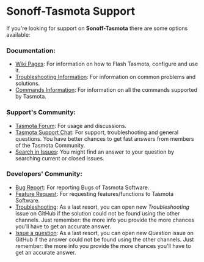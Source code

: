 # Sonoff-Tasmota Support

If you're looking for support on **Sonoff-Tasmota** there are some options available:

### Documentation:

* [Wiki Pages](https://github.com/arendst/Sonoff-Tasmota/wiki): For information on how to Flash Tasmota, configure and use it.
* [Troubleshooting Information](https://github.com/arendst/Sonoff-Tasmota/wiki/Troubleshooting): For information on common problems and solutions.
* [Commands Information](https://github.com/arendst/Sonoff-Tasmota/wiki/Commands): For information on all the commands supported by Tasmota.

### Support's Community:

* [Tasmota Forum](https://groups.google.com/d/forum/sonoffusers): For usage and discussions.
* [Tasmota Support Chat](https://discord.gg/Ks2Kzd4): For support, troubleshooting and general questions. You have better chances to get fast answers from members of the Tasmota Community.
* [Search in Issues](https://github.com/arendst/Sonoff-Tasmota/issues): You might find an answer to your question by searching current or closed issues.

### Developers' Community:

* [Bug Report](https://github.com/arendst/Sonoff-Tasmota/issues/new?template=Bug_report.md): For reporting Bugs of Tasmota Software.
* [Feature Request](https://github.com/arendst/Sonoff-Tasmota/issues/new?template=Feature_request.md): For requesting features/functions to Tasmota Software.
* [Troubleshooting](https://github.com/arendst/Sonoff-Tasmota/issues/new?template=Custom.md): As a last resort, you can open new *Troubleshooting* issue on GitHub if the solution could not be found using the other channels. Just remember: the more info you provide the more chances you'll have to get an accurate answer.
* [Issue a question](https://github.com/arendst/Sonoff-Tasmota/issues/new/choose): As a last resort, you can open new *Question* issue on GitHub if the answer could not be found using the other channels. Just remember: the more info you provide the more chances you'll have to get an accurate answer.
